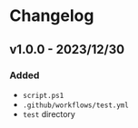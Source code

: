 # Changelog

## v1.0.0 - 2023/12/30

### Added

- `script.ps1`
- `.github/workflows/test.yml`
- `test` directory
